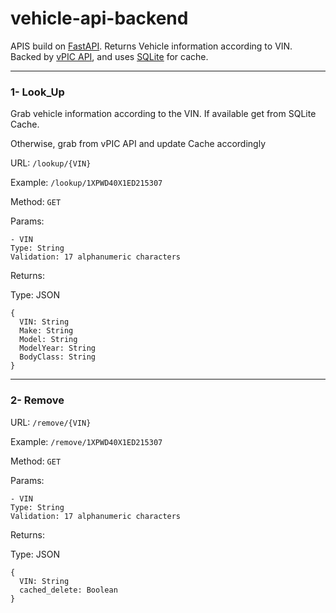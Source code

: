 # vehicle-api-backend

APIS build on [FastAPI](https://fastapi.tiangolo.com/). Returns Vehicle information according to VIN. Backed by [vPIC API](https://vpic.nhtsa.dot.gov/api/), and uses [SQLite](https://www.sqlite.org/index.html) for cache.

---
### 1- Look_Up
Grab vehicle information according to the VIN. If available get from SQLite Cache.

Otherwise, grab from vPIC API and update Cache accordingly

URL: `/lookup/{VIN}`

Example: `/lookup/1XPWD40X1ED215307`

Method: `GET`

Params: 

    - VIN
    Type: String 
    Validation: 17 alphanumeric characters  


Returns: 

  Type: JSON
  
    {
      VIN: String
      Make: String
      Model: String
      ModelYear: String
      BodyClass: String
    }
  
 ---
  
### 2- Remove
URL: `/remove/{VIN}`

Example: `/remove/1XPWD40X1ED215307`

Method: `GET`

Params: 

    - VIN
    Type: String 
    Validation: 17 alphanumeric characters  


Returns: 

  Type: JSON
  
    {
      VIN: String
      cached_delete: Boolean
    }
  
 
 

